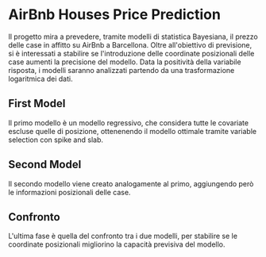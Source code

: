# AirBnb Houses Price Prediction 
Il progetto mira a prevedere, tramite modelli di statistica Bayesiana, il prezzo delle case in affitto su AirBnb a Barcellona. Oltre all'obiettivo di previsione, 
si è interessati a stabilire se l'introduzione delle coordinate posizionali delle case aumenti la precisione del modello. 
Data la positività della variabile risposta, i modelli saranno analizzati partendo da una trasformazione logaritmica dei dati. 
## First Model 
Il primo modello è un modello regressivo, che considera tutte le covariate escluse quelle di posizione, ottenenendo il modello ottimale tramite variable selection con spike and slab.
## Second Model 
Il secondo modello viene creato analogamente al primo, aggiungendo però le informazioni posizionali delle case.

## Confronto
L'ultima fase è quella del confronto tra i due modelli, per stabilire se le coordinate posizionali migliorino la capacità previsiva del modello.

